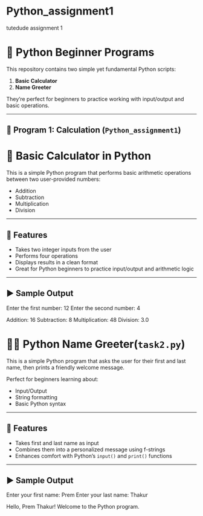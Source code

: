 # Python_assignment1
tutedude assignment 1
# 🐍 Python Beginner Programs

This repository contains two simple yet fundamental Python scripts:

1. **Basic Calculator**
2. **Name Greeter**

They’re perfect for beginners to practice working with input/output and basic operations.

---

## 📘 Program 1: Calculation (`Python_assignment1`)

# 🧮 Basic Calculator in Python

This is a simple Python program that performs basic arithmetic operations between two user-provided numbers:

- Addition
- Subtraction
- Multiplication
- Division

---

## 📌 Features

- Takes two integer inputs from the user
- Performs four operations
- Displays results in a clean format
- Great for Python beginners to practice input/output and arithmetic logic

---

## ▶️ Sample Output
Enter the first number: 12
Enter the second number: 4

Addition: 16
Subtraction: 8
Multiplication: 48
Division: 3.0

# 🙋‍♂️ Python Name Greeter(`task2.py`)

This is a simple Python program that asks the user for their first and last name, then prints a friendly welcome message.

Perfect for beginners learning about:

- Input/Output
- String formatting
- Basic Python syntax

---

## 📌 Features

- Takes first and last name as input
- Combines them into a personalized message using f-strings
- Enhances comfort with Python’s `input()` and `print()` functions

---

## ▶️ Sample Output
Enter your first name: Prem
Enter your last name: Thakur

Hello, Prem Thakur! Welcome to the Python program.


